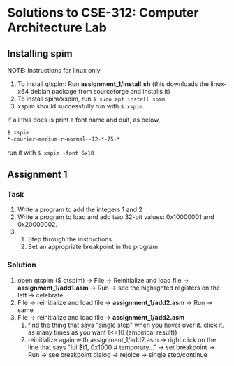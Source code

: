 # Solutions to CSE-312: Computer Architecture Lab

## Installing spim
NOTE: Instructions for linux only
1. To install qtspim: Run **assignment\_1/install.sh** (this downloads the linux-x64 debian package from sourceforge and installs it)
2. To install spim/xspim, run `$ sudo apt install spim`
3. xspim should successfully run with `$ xspim`.

If all this does is print a font name and quit, as below,
```bash
$ xspim
*-courier-medium-r-normal--12-*-75-*
```
run it with `$ xspim -font 6x10`

## Assignment 1

### Task
1. Write a program to add the integers 1 and 2
2. Write a program to load and add two 32-bit values: 0x10000001 and 0x20000002.
3.
    1. Step through the instructions  
    2. Set an appropriate breakpoint in the program

### Solution
1. open qtspim ($ qtspim) -> File -> Reinitialize and load file -> **assignment\_1/add1.asm** -> Run ->  see the highlighted registers on the left -> celebrate.
2. File -> reinitialize and load file -> **assignment\_1/add2.asm** -> Run -> same
3. File -> reinitialize and load file ->  **assignment\_1/add2.asm**
    1. find the thing that says "single step" when you hover over it. click it. as many times as you want (<=10 (empirical result))
    2. reinitialize again with assignment\_1/add2.asm -> right click on the line that says "lui $t1, 0x1000 # temporary..." -> set breakpoint -> Run -> see breakpoint dialog -> rejoice -> single step/continue
